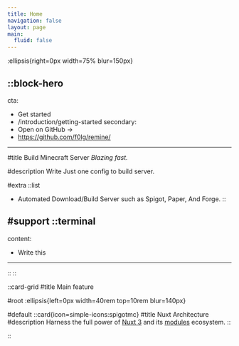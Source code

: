 ```yaml
---
title: Home
navigation: false
layout: page
main:
  fluid: false
---
```


:ellipsis{right=0px width=75% blur=150px}

::block-hero
---
cta:
  - Get started
  - /introduction/getting-started
secondary:
  - Open on GitHub →
  - https://github.com/f0lg/remine/
---

#title
Build Minecraft Server _Blazing fast._

#description
Write Just one config to build server.

#extra
  ::list
  - Automated Download/Build Server such as Spigot, Paper, And Forge.
  ::

#support
  ::terminal
  ---
  content:
  - Write this
  ---
  ::
::

::card-grid
#title
Main feature

#root
:ellipsis{left=0px width=40rem top=10rem blur=140px}

#default
  ::card{icon=simple-icons:spigotmc}
  #title
  Nuxt Architecture
  #description
  Harness the full power of [Nuxt 3](https://v3.nuxtjs.org) and its [modules](https://modules.nuxtjs.org) ecosystem.
  ::


::
